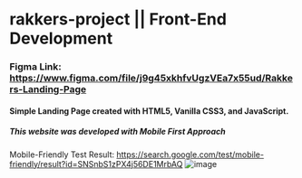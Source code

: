 # rakkers-project || Front-End Development

### Figma Link: https://www.figma.com/file/j9g45xkhfvUgzVEa7x55ud/Rakkers-Landing-Page

#### Simple Landing Page created with HTML5, Vanilla CSS3, and JavaScript.
##### This website was developed with Mobile First Approach

Mobile-Friendly Test Result: https://search.google.com/test/mobile-friendly/result?id=SNSnbS1zPX4j56DE1MrbAQ
![image](https://user-images.githubusercontent.com/82281497/172145663-a69ab3b6-3ee8-4302-b5e3-359f7f182638.png)

